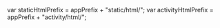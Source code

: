 var staticHtmlPrefix = appPrefix + "static/html/";
  var activityHtmlPrefix = appPrefix + "activity/html/";
